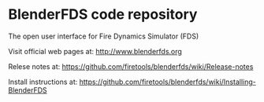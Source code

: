 # BlenderFDS code repository
The open user interface for Fire Dynamics Simulator (FDS)

Visit official web pages at: http://www.blenderfds.org

Relese notes at: https://github.com/firetools/blenderfds/wiki/Release-notes

Install instructions at: https://github.com/firetools/blenderfds/wiki/Installing-BlenderFDS
